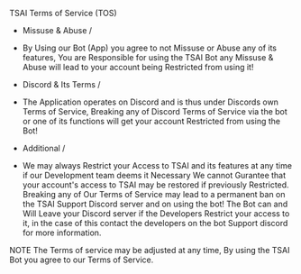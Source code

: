 TSAI Terms of Service (TOS)

- Missuse & Abuse /
- By Using our Bot (App) you agree to not Missuse or Abuse any of its features,
You are Responsible for using the TSAI Bot any Missuse & Abuse will lead to your account being Restricted from using it!

- Discord & Its Terms /
- The Application operates on Discord and is thus under Discords own Terms of Service,
Breaking any of Discord Terms of Service via the bot or one of its functions will get your account Restricted from using the Bot!

- Additional /
- We may always Restrict your Access to TSAI and its features at any time if our Development team deems it Necessary
We cannot Gurantee that your account's access to TSAI may be restored if previously Restricted.
Breaking any of Our Terms of Service may lead to a permanent ban on the TSAI Support Discord server and on using the bot!
The Bot can and Will Leave your Discord server if the Developers Restrict your access to it, in the case of this contact the developers on the bot Support discord for more information.

NOTE The Terms of service may be adjusted at any time, By using the TSAI Bot you agree to our Terms of Service.
